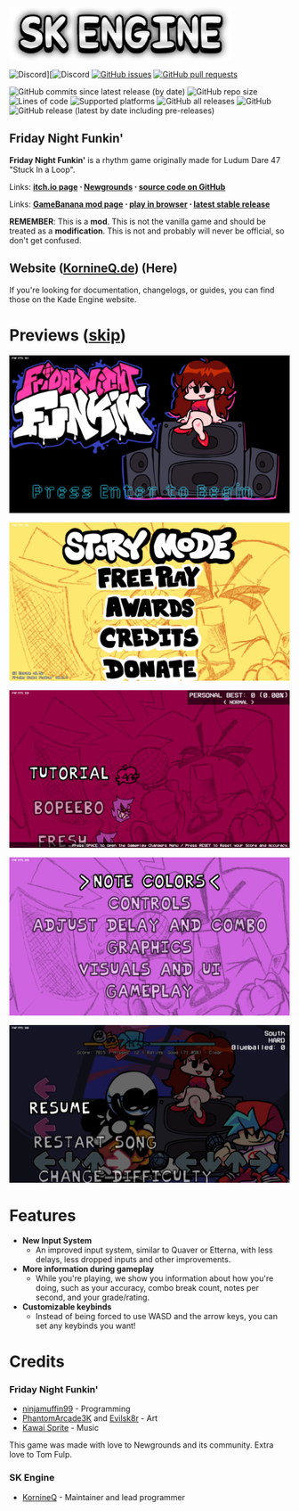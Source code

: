 <!--update1-->
<!--woah-->
![Kade Engine logo](readme/Logo.png)

![Discord](https://img.shields.io/discord/1173308675587321907?label=discord)][![Discord](https://discord.gg/wKqGtAX7fx) [![GitHub issues](https://img.shields.io/github/issues/KornineQ/sk-engine)](https://github.com/KornineQ/sk-engine/issues) [![GitHub pull requests](https://img.shields.io/github/issues-pr/KornineQ/sk-engine)](https://github.com/KornineQ/sk-engine/pulls) []() []()

![GitHub commits since latest release (by date)](https://img.shields.io/github/commits-since/KornineQ/sk-engine/latest) ![GitHub repo size](https://img.shields.io/github/repo-size/KornineQ/sk-engine) ![Lines of code](https://img.shields.io/tokei/lines/github/KornineQ/sk-engine) ![Supported platforms](https://img.shields.io/badge/supported%20platforms-windows%2C%20macOS%2C%20linux%2C%20html5-blue) ![GitHub all releases](https://img.shields.io/github/downloads/KornineQ/sk-engine/total) ![GitHub](https://img.shields.io/github/license/KornineQ/sk-engine) ![GitHub release (latest by date including pre-releases)](https://img.shields.io/github/v/release/KornineQ/sk-engine?include_prereleases&label=latest%20version) 

## Friday Night Funkin'
**Friday Night Funkin'** is a rhythm game originally made for Ludum Dare 47 "Stuck In a Loop".

Links: **[itch.io page](https://ninja-muffin24.itch.io/funkin) ⋅ [Newgrounds](https://www.newgrounds.com/portal/view/770371) ⋅ [source code on GitHub](https://github.com/ninjamuffin99/Funkin)**

Links: **[GameBanana mod page](https://gamebanana.com/mods/491438) ⋅ [play in browser](https://kornineq.de/skengine) ⋅ [latest stable release](https://github.com/KornineQ/sk-engine/releases/latest)**

**REMEMBER**: This is a **mod**. This is not the vanilla game and should be treated as a **modification**. This is not and probably will never be official, so don't get confused.

## Website ([KornineQ.de](https://kornineq.de/)) (Here)
If you're looking for documentation, changelogs, or guides, you can find those on the Kade Engine website.

# Previews ([skip](#features))

![Title Screen](readme/TitleScreen.png)

![Week Select](readme/WeekSelect.png)

![Freeplay](readme/Freeplay.png)

![Options](readme/Options.png)

![Pause Screen](readme/PauseScreen.png)
# Features

 - **New Input System**
	 - An improved input system, similar to Quaver or Etterna, with less delays, less dropped inputs and other improvements.
 - **More information during gameplay**
	 - While you're playing, we show you information about how you're doing, such as your accuracy, combo break count, notes per second, and your grade/rating.
 - **Customizable keybinds**
	 - Instead of being forced to use WASD and the arrow keys, you can set any keybinds you want!

# Credits
### Friday Night Funkin'
 - [ninjamuffin99](https://twitter.com/ninja_muffin99) - Programming
 - [PhantomArcade3K](https://twitter.com/phantomarcade3k) and [Evilsk8r](https://twitter.com/evilsk8r) - Art
 - [Kawai Sprite](https://twitter.com/kawaisprite) - Music

This game was made with love to Newgrounds and its community. Extra love to Tom Fulp.
### SK Engine
- [KornineQ](https://twitter.com/KornineQ) - Maintainer and lead programmer
